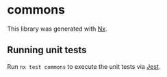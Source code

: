 # commons

This library was generated with [Nx](https://nx.dev).

## Running unit tests

Run `nx test commons` to execute the unit tests via [Jest](https://jestjs.io).
